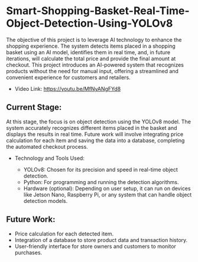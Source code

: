 # Smart-Shopping-Basket-Real-Time-Object-Detection-Using-YOLOv8

The objective of this project is to leverage AI technology to enhance the shopping experience. The system detects items placed in a shopping basket using an AI model, identifies them in real time, and, in future iterations, will calculate the total price and provide the final amount at checkout. This project introduces an AI-powered system that recognizes products without the need for manual input, offering a streamlined and convenient experience for customers and retailers.

- Video Link: https://youtu.be/MfNyANgFYd8

## Current Stage: 

At this stage, the focus is on object detection using the YOLOv8 model. The system accurately recognizes different items placed in the basket and displays the results in real time. Future work will involve integrating price calculation for each item and saving the data into a database, completing the automated checkout process.

  - Technology and Tools Used:

    - YOLOv8: Chosen for its precision and speed in real-time object detection.
    - Python: For programming and running the detection algorithms.
    - Hardware (optional): Depending on user setup, it can run on devices like Jetson Nano, Raspberry Pi, or any system that can handle object detection models.

## Future Work:

  - Price calculation for each detected item.
  - Integration of a database to store product data and transaction history.
  - User-friendly interface for store owners and customers to monitor purchases.
